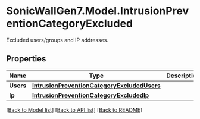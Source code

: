 # SonicWallGen7.Model.IntrusionPreventionCategoryExcluded
Excluded users/groups and IP addresses.

## Properties

Name | Type | Description | Notes
------------ | ------------- | ------------- | -------------
**Users** | [**IntrusionPreventionCategoryExcludedUsers**](IntrusionPreventionCategoryExcludedUsers.md) |  | [optional] 
**Ip** | [**IntrusionPreventionCategoryExcludedIp**](IntrusionPreventionCategoryExcludedIp.md) |  | [optional] 

[[Back to Model list]](../README.md#documentation-for-models) [[Back to API list]](../README.md#documentation-for-api-endpoints) [[Back to README]](../README.md)

